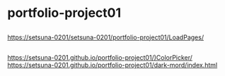 # portfolio-project01
##
[https://setsuna-0201/setsuna-0201/portfolio-project01/LoadPages/](https://setsuna-0201/setsuna-0201/portfolio-project01/LoadPages/)
##
[https://setsuna-0201.github.io/portfolio-project01/)ColorPicker/](https://setsuna-0201.github.io/portfolio-project01/ColorPicker/)
https://setsuna-0201.github.io/portfolio-project01/dark-mord/index.html
